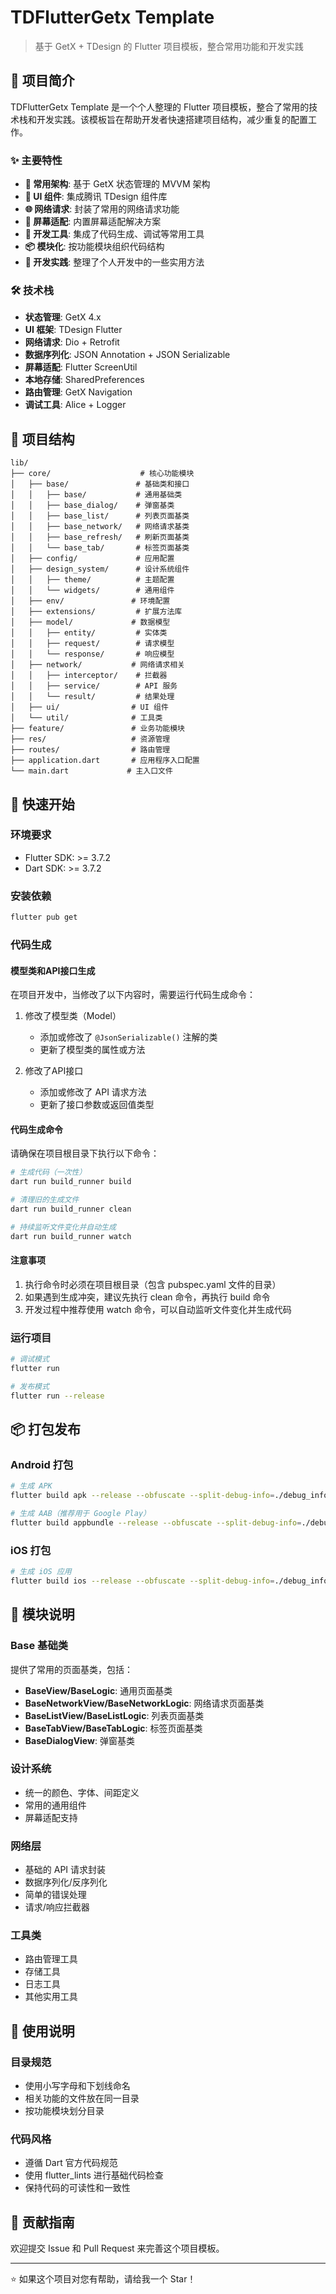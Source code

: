 # TDFlutterGetx Template

> 基于 GetX + TDesign 的 Flutter 项目模板，整合常用功能和开发实践

## 🚀 项目简介

TDFlutterGetx Template 是一个个人整理的 Flutter 项目模板，整合了常用的技术栈和开发实践。该模板旨在帮助开发者快速搭建项目结构，减少重复的配置工作。

### ✨ 主要特性

- **🎯 常用架构**: 基于 GetX 状态管理的 MVVM 架构
- **🎨 UI 组件**: 集成腾讯 TDesign 组件库
- **🌐 网络请求**: 封装了常用的网络请求功能
- **📱 屏幕适配**: 内置屏幕适配解决方案
- **🔧 开发工具**: 集成了代码生成、调试等常用工具
- **📦 模块化**: 按功能模块组织代码结构
- **🎯 开发实践**: 整理了个人开发中的一些实用方法

### 🛠 技术栈

- **状态管理**: GetX 4.x
- **UI 框架**: TDesign Flutter
- **网络请求**: Dio + Retrofit
- **数据序列化**: JSON Annotation + JSON Serializable  
- **屏幕适配**: Flutter ScreenUtil
- **本地存储**: SharedPreferences
- **路由管理**: GetX Navigation
- **调试工具**: Alice + Logger

## 📁 项目结构

```
lib/
├── core/                    # 核心功能模块
│   ├── base/               # 基础类和接口
│   │   ├── base/           # 通用基础类
│   │   ├── base_dialog/    # 弹窗基类
│   │   ├── base_list/      # 列表页面基类
│   │   ├── base_network/   # 网络请求基类
│   │   ├── base_refresh/   # 刷新页面基类
│   │   └── base_tab/       # 标签页面基类
│   ├── config/             # 应用配置
│   ├── design_system/      # 设计系统组件
│   │   ├── theme/          # 主题配置
│   │   └── widgets/        # 通用组件
│   ├── env/               # 环境配置
│   ├── extensions/         # 扩展方法库
│   ├── model/             # 数据模型
│   │   ├── entity/         # 实体类
│   │   ├── request/        # 请求模型
│   │   └── response/       # 响应模型
│   ├── network/           # 网络请求相关
│   │   ├── interceptor/    # 拦截器
│   │   ├── service/        # API 服务
│   │   └── result/         # 结果处理
│   ├── ui/                # UI 组件
│   └── util/              # 工具类
├── feature/               # 业务功能模块
├── res/                   # 资源管理
├── routes/                # 路由管理
├── application.dart       # 应用程序入口配置
└── main.dart             # 主入口文件
```

## 🚀 快速开始

### 环境要求

- Flutter SDK: >= 3.7.2
- Dart SDK: >= 3.7.2

### 安装依赖

```bash
flutter pub get
```

### 代码生成

#### 模型类和API接口生成

在项目开发中，当修改了以下内容时，需要运行代码生成命令：

1. 修改了模型类（Model）
    - 添加或修改了 `@JsonSerializable()` 注解的类
    - 更新了模型类的属性或方法

2. 修改了API接口
    - 添加或修改了 API 请求方法
    - 更新了接口参数或返回值类型

#### 代码生成命令

请确保在项目根目录下执行以下命令：

```bash
# 生成代码（一次性）
dart run build_runner build
```

```bash
# 清理旧的生成文件
dart run build_runner clean
```

```bash
# 持续监听文件变化并自动生成
dart run build_runner watch
```

#### 注意事项

1. 执行命令时必须在项目根目录（包含 pubspec.yaml 文件的目录）
2. 如果遇到生成冲突，建议先执行 clean 命令，再执行 build 命令
3. 开发过程中推荐使用 watch 命令，可以自动监听文件变化并生成代码

### 运行项目

```bash
# 调试模式
flutter run
```

```bash
# 发布模式
flutter run --release
```

## 📦 打包发布

### Android 打包

```bash
# 生成 APK
flutter build apk --release --obfuscate --split-debug-info=./debug_info
```

```bash
# 生成 AAB（推荐用于 Google Play）
flutter build appbundle --release --obfuscate --split-debug-info=./debug_info
```

### iOS 打包

```bash
# 生成 iOS 应用
flutter build ios --release --obfuscate --split-debug-info=./debug_info
```

## 🎯 模块说明

### Base 基础类

提供了常用的页面基类，包括：

- **BaseView/BaseLogic**: 通用页面基类
- **BaseNetworkView/BaseNetworkLogic**: 网络请求页面基类  
- **BaseListView/BaseListLogic**: 列表页面基类
- **BaseTabView/BaseTabLogic**: 标签页面基类
- **BaseDialogView**: 弹窗基类

### 设计系统

- 统一的颜色、字体、间距定义
- 常用的通用组件
- 屏幕适配支持

### 网络层

- 基础的 API 请求封装
- 数据序列化/反序列化
- 简单的错误处理
- 请求/响应拦截器

### 工具类

- 路由管理工具
- 存储工具
- 日志工具
- 其他实用工具

## 📝 使用说明

### 目录规范

- 使用小写字母和下划线命名
- 相关功能的文件放在同一目录
- 按功能模块划分目录

### 代码风格

- 遵循 Dart 官方代码规范
- 使用 flutter_lints 进行基础代码检查
- 保持代码的可读性和一致性

## 🤝 贡献指南

欢迎提交 Issue 和 Pull Request 来完善这个项目模板。

---

⭐ 如果这个项目对您有帮助，请给我一个 Star！